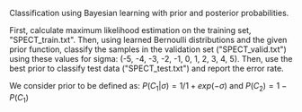 Classification using Bayesian learning with prior and posterior probabilities.

First, calculate maximum likelihood estimation on the training set, "SPECT_train.txt". Then, using learned Bernoulli distributions and
the given prior function, classify the samples in the validation set ("SPECT_valid.txt") using these values for sigma: (-5, -4, -3, -2, -1, 0, 1, 2, 3, 4, 5).   Then, use the best prior to classify test data ("SPECT_test.txt") and report the error rate.

We consider prior to be defined as: $P(C_1 | \sigma) = 1/1+exp(-\sigma)$ and $P(C_2) = 1 - P(C_1)$
